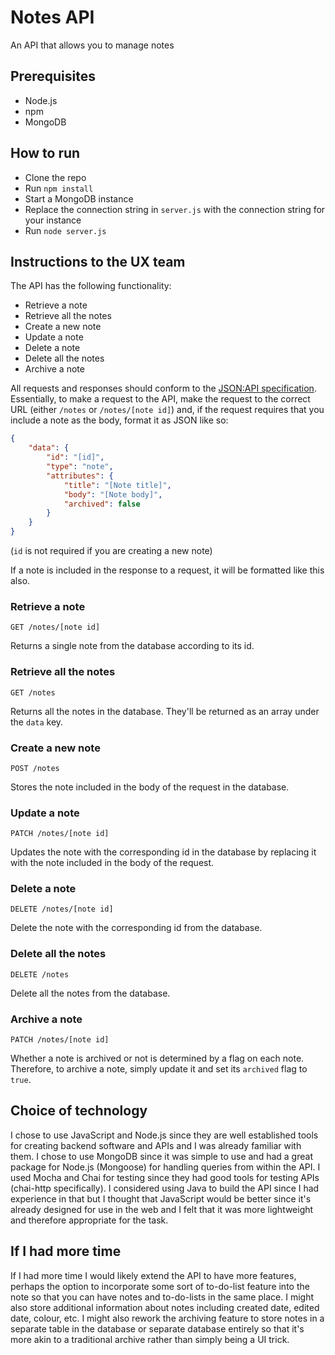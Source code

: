 # Notes API
An API that allows you to manage notes

## Prerequisites

- Node.js
- npm
- MongoDB

## How to run

- Clone the repo
- Run `npm install`
- Start a MongoDB instance
- Replace the connection string in `server.js` with the connection string for your instance
- Run `node server.js`

## Instructions to the UX team

The API has the following functionality:

- Retrieve a note
- Retrieve all the notes
- Create a new note
- Update a note
- Delete a note
- Delete all the notes
- Archive a note

All requests and responses should conform to the [JSON:API specification](https://jsonapi.org/). Essentially, to make a request to the API, make the request to the correct URL (either `/notes` or `/notes/[note id]`) and, if the request requires that you include a note as the body, format it as JSON like so:

```json
{
    "data": {
        "id": "[id]",
        "type": "note",
        "attributes": {
            "title": "[Note title]",
            "body": "[Note body]",
            "archived": false
        }
    }
}
```

(`id` is not required if you are creating a new note)

If a note is included in the response to a request, it will be formatted like this also.

### Retrieve a note

```http
GET /notes/[note id]
```

Returns a single note from the database according to its id.

### Retrieve all the notes

```http
GET /notes
```

Returns all the notes in the database. They'll be returned as an array under the `data` key.

### Create a new note

```http
POST /notes
```

Stores the note included in the body of the request in the database.

### Update a note

```http
PATCH /notes/[note id]
```

Updates the note with the corresponding id in the database by replacing it with the note included in the body of the request.

### Delete a note

```http
DELETE /notes/[note id]
```

Delete the note with the corresponding id from the database.

### Delete all the notes

```http
DELETE /notes
```

Delete all the notes from the database.

### Archive a note

```http
PATCH /notes/[note id]
```

Whether a note is archived or not is determined by a flag on each note. Therefore, to archive a note, simply update it and set its `archived` flag to `true`.

## Choice of technology

I chose to use JavaScript and Node.js since they are well established tools for creating backend software and APIs and I was already familiar with them. I chose to use MongoDB since it was simple to use and had a great package for Node.js (Mongoose) for handling queries from within the API. I used Mocha and Chai for testing since they had good tools for testing APIs (chai-http specifically). I considered using
Java to build the API since I had experience in that but I thought that JavaScript would be better since it's already designed for use in the web and I felt that it was more lightweight and therefore appropriate for the task.

## If I had more time

If I had more time I would likely extend the API to have more features, perhaps the option to incorporate some sort of to-do-list feature into the note so that you can have notes and to-do-lists in the same place. I might also store additional information about notes including created date, edited date, colour, etc. I might also rework the archiving feature to store notes in a separate table in the database or separate database entirely so that it's more akin to a traditional archive rather than simply being a UI trick.
